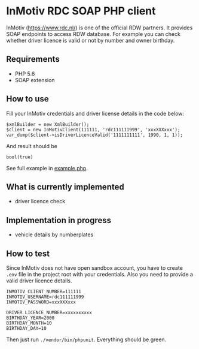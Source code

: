 # InMotiv RDC SOAP PHP client

InMotiv (https://www.rdc.nl/) is one of the official RDW partners. It provides SOAP endpoints to access RDW database.
For example you can check whether driver licence is valid or not by number and owner birthday. 

## Requirements

* PHP 5.6
* SOAP extension

## How to use

Fill your InMotiv credentials and driver license details in the code below: 

```
$xmlBuilder = new XmlBuilder();
$client = new InMotivClient(111111, 'rdc111111999', 'xxxXXXxxx');
var_dump($client->isDriverLicenceValid('1111111111', 1990, 1, 1));
```

And result should be

```
bool(true)
```

See full example in [example.php](example.php).

## What is currently implemented

* driver licence check

## Implementation in progress

* vehicle details by numberplates

## How to test

Since InMotiv does not have open sandbox account, you have to create `.env` file in the project root with
your credentials. Also you need to provide a valid driver licence details.

```
INMOTIV_CLIENT_NUMBER=111111
INMOTIV_USERNAME=rdc111111999
INMOTIV_PASSWORD=xxxXXXxxx

DRIVER_LICENCE_NUMBER=xxxxxxxxxx
BIRTHDAY_YEAR=2000
BIRTHDAY_MONTH=10
BIRTHDAY_DAY=10

```

Then just run `./vendor/bin/phpunit`. Everything should be green.
